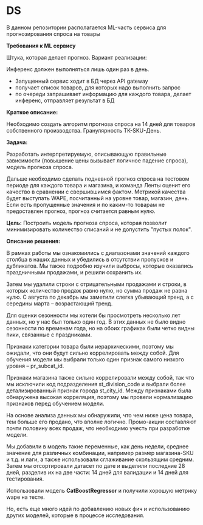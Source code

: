 # DS
В данном репозитории располагается ML-часть сервиса для прогнозирования спроса на товары 

**Требования к ML сервису**

Штука, которая делает прогноз. Вариант реализации:

Инференс должен выполняться лишь один раз в день.
- Запущенный сервис ходит в БД через API gateway
- получает список товаров, для которых надо выполнить запрос
- по очереди запрашивает информацию для каждого товара, делает инференс, отправляет результат в БД


**Краткое описание:**

Необходимо создать алгоритм прогноза спроса на 14 дней для товаров собственного 
производства. Гранулярность ТК-SKU-День. 

**Задача:**

Разработать интерпретируемую, описывающую правильные
зависимости (повышение цены вызывает логичное падение спроса), модель прогноза спроса.

Дальше необходимо сделать подневной прогноз спроса на тестовом периоде для каждого товара
и магазина, и команда Ленты оценит его качество в сравнении с свершившимся фактом. 
Метрикой качества будет выступать WAPE, посчитанный на уровне товар, магазин, день. Если 
есть пропущенные значения и по каким-то товарам не предоставлен прогноз, прогноз считается
равным нулю.


**Цель:**
Построить модель прогноза спроса, которая позволит минимизировать количество списаний и не допустить "пустых полок".

  

**Описание решения:**

В рамках работы мы ознакомились с диапазонами значений каждого столбца в наших данных и убедились 
в отсутствии пропусков и дубликатов. Мы также подробно изучили выбросы, которые оказались праздничными продажами, 
и решили сохранить их.

Затем мы удалили строки с отрицательными продажами и строки, в которых количество продаж равно нулю, но сумма продаж не равна нулю. 
С августа по декабрь мы заметили слегка убывающий тренд, а с середины марта – возрастающий тренд.

Для оценки сезонности мы хотели бы просмотреть несколько лет данных, но у нас был только один год. 
В этих данных не было видно сезонности по временам года, но на обоих графиках были четко видны пики, связанные с праздниками.

Признаки категории товара были иерархическими, поэтому мы ожидали, что они будут сильно коррелировать между собой. 
Для обучения модели мы выбрали только один признак самого низкого уровня – pr_subcat_id.

Признаки магазина также сильно коррелировали между собой, так что мы исключили код подразделения st_division_code и 
выбрали более детализированный признак города st_city_id. Между признаками была обнаружена высокая корреляция, 
поэтому мы провели нормализацию признаков перед обучением модели.

На основе анализа данных мы обнаружили, что чем ниже цена товара, тем больше его продано, что вполне логично. 
Промо-акции составляют почти половину всех продаж, что необходимо учесть при разработке модели.

Мы добавили в модель такие переменные, как день недели, среднее значение для различных комбинации, например размер магазина-SKU и т.д. и лаги, а также использовали сглаживание скользящим средним. 
Затем мы отсортировали датасет по дате и выделили последние 28 дней, разделив их на две части: 14 дней для валидации и 14 дней для тестирования.

Использовали модель **CatBoostRegressor** и получили хорошую метрику wape на тесте. 

Но, есть еще много идей по добавлению новых фич и использованию других моделей, которые в процессе исследования.

